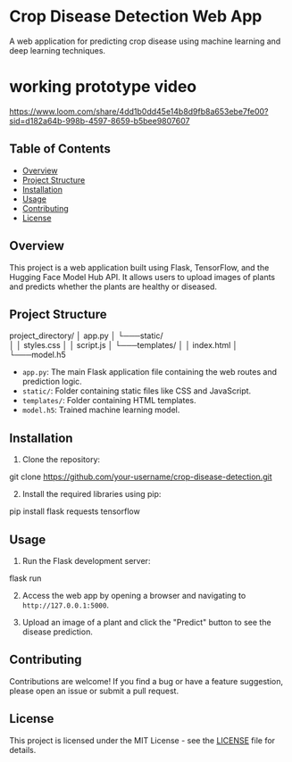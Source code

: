 # Crop Disease Detection Web App

A web application for predicting crop disease using machine learning and deep learning techniques.
# working prototype video
https://www.loom.com/share/4dd1b0dd45e14b8d9fb8a653ebe7fe00?sid=d182a64b-998b-4597-8659-b5bee9807607
## Table of Contents

- [Overview](#overview)
- [Project Structure](#project-structure)
- [Installation](#installation)
- [Usage](#usage)
- [Contributing](#contributing)
- [License](#license)

## Overview

This project is a web application built using Flask, TensorFlow, and the Hugging Face Model Hub API. It allows users to upload images of plants and predicts whether the plants are healthy or diseased.

## Project Structure

project_directory/
│ app.py
│
└───static/                             
│ │ styles.css
│ │ script.js
│
└───templates/
│ │ index.html
│
└───model.h5

- `app.py`: The main Flask application file containing the web routes and prediction logic.
- `static/`: Folder containing static files like CSS and JavaScript.
- `templates/`: Folder containing HTML templates.
- `model.h5`: Trained machine learning model.

## Installation

1. Clone the repository:

git clone https://github.com/your-username/crop-disease-detection.git

2. Install the required libraries using pip:

pip install flask requests tensorflow

## Usage

1. Run the Flask development server:

flask run

2. Access the web app by opening a browser and navigating to `http://127.0.0.1:5000`.

3. Upload an image of a plant and click the "Predict" button to see the disease prediction.

## Contributing

Contributions are welcome! If you find a bug or have a feature suggestion, please open an issue or submit a pull request.

## License

This project is licensed under the MIT License - see the [LICENSE](LICENSE) file for details.
